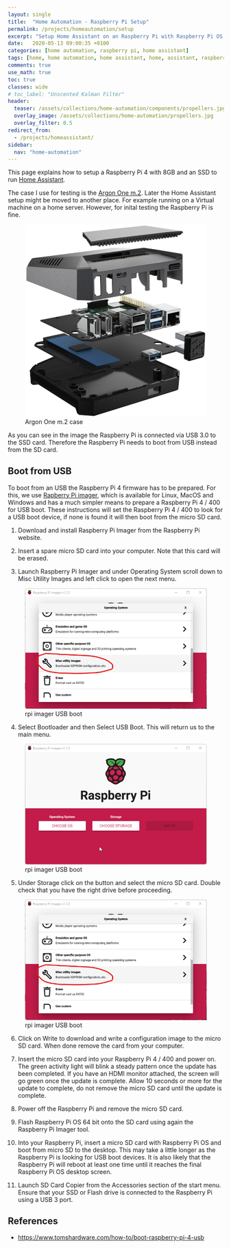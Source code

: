 ```yaml
---
layout: single
title:  "Home Automation - Raspberry Pi Setup"
permalink: /projects/homeautomation/setup
excerpt: "Setup Home Assistant on an Raspberry Pi with Raspberry Pi OS running on an SSD."
date:   2020-05-13 09:00:35 +0100
categories: [home automation, raspberry pi, home assistant]
tags: [home, home automation, home assistant, home, assistant, raspberry pi, os, raspberry, ssd, setup, argon, one, m.2, case]
comments: true
use_math: true
toc: true
classes: wide
# toc_label: "Unscented Kalman Filter"
header:
  teaser: /assets/collections/home-automation/components/propellers.jpg
  overlay_image: /assets/collections/home-automation/propellers.jpg
  overlay_filter: 0.5
redirect_from:
  - /projects/homeassistant/
sidebar:
  nav: "home-automation"
---
```


This page explains how to setup a Raspberry Pi 4 with 8GB and an SSD to run [Home Assistant](https://www.home-assistant.io/).

The case I use for testing is the [Argon One m.2](https://amzn.to/3PRzwxW). Later the Home Assistant setup might be moved to another place.
For example running on a Virtual machine on a home server. However, for inital testing the Raspberry Pi is fine.

<figure >
    <a href="/assets/collections/home-automation/components/argon-one-m-2.jpg"><img src="/assets/collections/home-automation/components/argon-one-m-2.jpg"></a>
    <figcaption>Argon One m.2 case</figcaption>
</figure>

As you can see in the image the Raspberry Pi is connected via USB 3.0 to the SSD card. Therefore the Raspberry Pi needs to boot from USB instead from the SD card.

## Boot from USB

To boot from an USB the Raspberry Pi 4 firmware has to be prepared.
For this, we use [Rapberry Pi imager](https://www.raspberrypi.com/software/), which is available for Linux, MacOS and Windows and has a much simpler means to prepare a Raspberry Pi 4 / 400 for USB boot.
These instructions will set the Raspberry Pi 4 / 400 to look for a USB boot device, if none is found it will then boot from the micro SD card.

1. Download and install Raspberry Pi Imager from the Raspberry Pi website. 

2. Insert a spare micro SD card into your computer. Note that this card will be erased.

3. Launch Raspberry Pi Imager and under Operating System scroll down to Misc Utility Images and left click to open the next menu.

<figure >
    <a href="/assets/collections/home-automation/rpi-imager/01-rpi-imager-misc-utility-images.png"><img src="/assets/collections/home-automation/rpi-imager/01-rpi-imager-misc-utility-images.png"></a>
    <figcaption>rpi imager USB boot</figcaption>
</figure>

4. Select Bootloader and then Select USB Boot. This will return us to the main menu. 

<figure >
    <a href="/assets/collections/home-automation/rpi-imager/rpi-imager-usb-boot.gif"><img src="/assets/collections/home-automation/rpi-imager/rpi-imager-usb-boot.gif"></a>
    <figcaption>rpi imager USB boot</figcaption>
</figure>

5. Under Storage click on the button and select the micro SD card. Double check that you have the right drive before proceeding.

<figure >
    <a href="/assets/collections/home-automation/rpi-imager/01-rpi-imager-misc-utility-images.png"><img src="/assets/collections/home-automation/rpi-imager/01-rpi-imager-misc-utility-images.png"></a>
    <figcaption>rpi imager USB boot</figcaption>
</figure>

6. Click on Write to download and write a configuration image to the micro SD card. When done remove the card from your computer.

7. Insert the micro SD card into your Raspberry Pi 4 / 400 and power on.
   The green activity light will blink a steady pattern once the update has been completed.
   If you have an HDMI monitor attached, the screen will go green once the update is complete.
   Allow 10 seconds or more for the update to complete, do not remove the micro SD card until the update is complete.
   
8. Power off the Raspberry Pi and remove the micro SD card.

9. Flash Raspberry Pi OS 64 bit onto the SD card using again the Raspberry Pi Imager tool.

10. Into your Raspberry Pi, insert a micro SD card with Raspberry Pi OS and boot from micro SD to the desktop.
   This may take a little longer as the Raspberry Pi is looking for USB boot devices. It is also likely that the Raspberry Pi will reboot at least one time
   until it reaches the final Raspberry Pi OS desktop screen.

11. Launch SD Card Copier from the Accessories section of the start menu. Ensure that your SSD or Flash drive is connected to the Raspberry Pi using a USB 3 port.  



## References

- https://www.tomshardware.com/how-to/boot-raspberry-pi-4-usb
